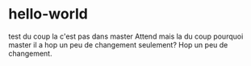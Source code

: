 # hello-world
test
du coup la c'est pas dans master
Attend mais la du coup pourquoi master il a hop un peu de changement seulement?
Hop un peu de changement.

